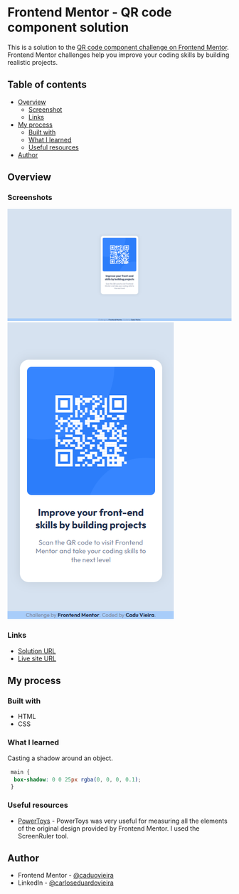 # Frontend Mentor - QR code component solution

This is a solution to the [QR code component challenge on Frontend Mentor](https://www.frontendmentor.io/challenges/qr-code-component-iux_sIO_H). Frontend Mentor challenges help you improve your coding skills by building realistic projects. 

## Table of contents

- [Overview](#overview)
  - [Screenshot](#screenshot)
  - [Links](#links)
- [My process](#my-process)
  - [Built with](#built-with)
  - [What I learned](#what-i-learned)
  - [Useful resources](#useful-resources)
- [Author](#author)

## Overview

### Screenshots

![QR Code Desktop](./screenshots/Desktop-complete.png)
![QR Code Mobile](./screenshots/Mobile-complete.png)


### Links

- [Solution URL](https://www.frontendmentor.io/solutions/qr-code-component-Ss4Fq0eSWp)
- [Live site URL](https://frontendmentor-qr-code-component-main-bice.vercel.app/)

## My process

### Built with

- HTML
- CSS

### What I learned

Casting a shadow around an object.

```css
 main {
  box-shadow: 0 0 25px rgba(0, 0, 0, 0.1);
 }
```

### Useful resources

- [PowerToys](https://learn.microsoft.com/pt-br/windows/powertoys/) - PowerToys was very useful for measuring all the elements of the original design provided by Frontend Mentor. I used the ScreenRuler tool.

## Author

- Frontend Mentor - [@caduovieira](https://www.frontendmentor.io/profile/caduovieira)
- LinkedIn - [@carloseduardovieira](https://www.linkedin.com/in/carlos-eduardo-vieira-37b991154/)

